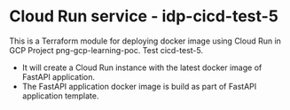 # Cloud Run service - idp-cicd-test-5

This is a Terraform module for deploying docker image using Cloud Run in GCP Project png-gcp-learning-poc. Test cicd-test-5.

- It will create a Cloud Run instance with the latest docker image of FastAPI application.
- The FastAPI application docker image is build as part of FastAPI application template.

